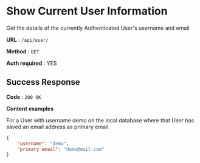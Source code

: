 # Show Current User Information

Get the details of the currently Authenticated User's username and email

**URL** : `/api/user/`

**Method** : `GET`

**Auth required** : YES

## Success Response

**Code** : `200 OK`

**Content examples**

For a User with username demo on the local database where that User has saved an
email address as primary email.

```json
{
    "username": "demo",
    "primary email": "demo@mail.com"
}
```
